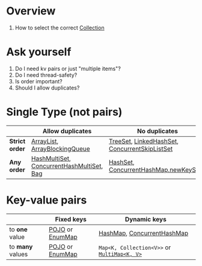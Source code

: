 # Overview
1. How to select the correct [Collection](https://docs.oracle.com/en/java/javase/11/docs/api/java.base/java/util/Collection.html)


# Ask yourself
1. Do I need kv pairs or just "multiple items"?
1. Do I need thread-safety?
1. Is order important?
1. Should I allow duplicates?



# Single Type (not pairs)
| |Allow duplicates|No duplicates|
|---|---|---|
|**Strict order**|[ArrayList](https://docs.oracle.com/en/java/javase/11/docs/api/java.base/java/util/List.html), [ArrayBlockingQueue](https://docs.oracle.com/en/java/javase/11/docs/api/java.base/java/util/concurrent/ArrayBlockingQueue.html)|[TreeSet](https://cr.openjdk.java.net/~iris/se/11/latestSpec/api/java.base/java/util/TreeSet.html), [LinkedHashSet](https://docs.oracle.com/en/java/javase/11/docs/api/java.base/java/util/LinkedHashSet.html), [ConcurrentSkipListSet](https://docs.oracle.com/en/java/javase/11/docs/api/java.base/java/util/concurrent/ConcurrentSkipListSet.html)|
|**Any order**|[HashMultiSet](https://guava.dev/releases/31.0-jre/api/docs/com/google/common/collect/HashMultiset.html), [ConcurrentHashMultiSet](https://guava.dev/releases/31.0-jre/api/docs/com/google/common/collect/ConcurrentHashMultiset.html), [Bag](https://commons.apache.org/proper/commons-collections/apidocs/org/apache/commons/collections4/Bag.html)|[HashSet](https://docs.oracle.com/en/java/javase/11/docs/api/java.base/java/util/HashSet.html), [ConcurrentHashMap.newKeySet()](https://docs.oracle.com/en/java/javase/11/docs/api/java.base/java/util/concurrent/ConcurrentHashMap.html#newKeySet())|


# Key-value pairs
| |Fixed keys|Dynamic keys|
|---|---|---|
|to **one** value|[POJO](./pojos.lombok.java8-11.md) or [EnumMap](https://docs.oracle.com/en/java/javase/11/docs/api/java.base/java/util/EnumMap.html)|[HashMap](https://docs.oracle.com/en/java/javase/11/docs/api/java.base/java/util/HashMap.html), [ConcurrentHashMap](https://docs.oracle.com/en/java/javase/11/docs/api/java.base/java/util/concurrent/ConcurrentHashMap.html)|
|to **many** values|[POJO](./pojos.lombok.java8-11.md) or [EnumMap](https://docs.oracle.com/en/java/javase/11/docs/api/java.base/java/util/EnumMap.html)|`Map<K, Collection<V>>` or [`MultiMap<K, V>`](https://guava.dev/releases/31.0.1-jre/api/docs/com/google/common/collect/Multimap.html)|
